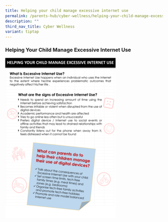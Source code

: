 ```yaml
---
title: Helping your child manage excessive internet use
permalink: /parents-hub/cyber-wellness/helping-your-child-manage-excessive-internet-use/
description: ""
third_nav_title: Cyber Wellness
variant: tiptap
---
```

### Helping Your Child Manage Excessive Internet Use

<img src="/images/cw4.png" style="width:70%">